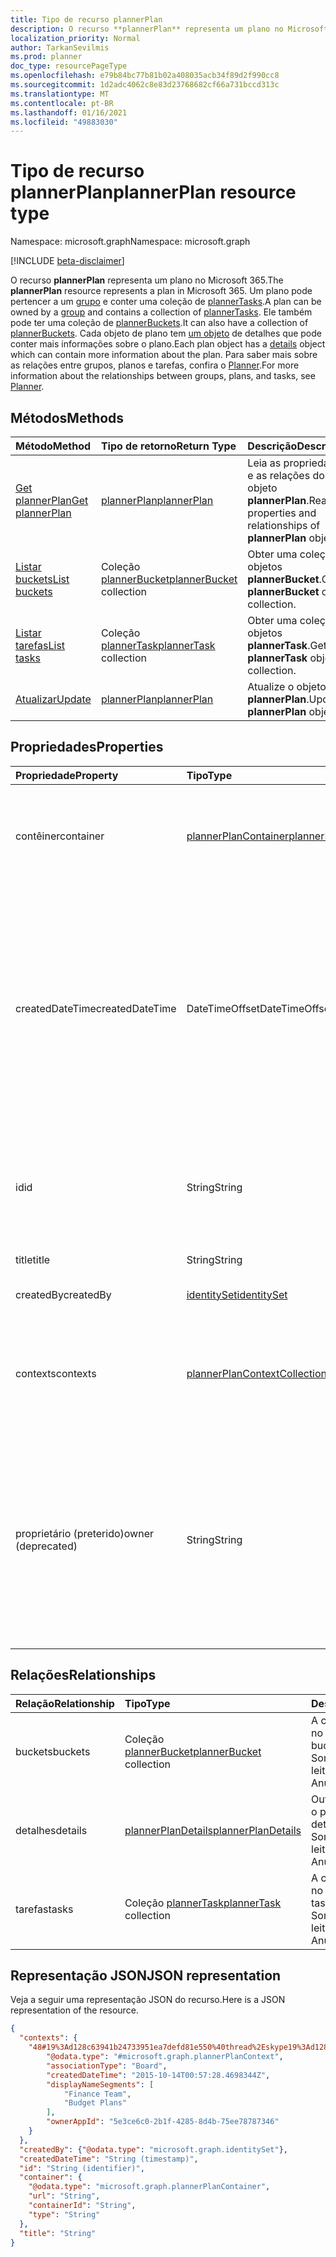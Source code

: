 ```yaml
---
title: Tipo de recurso plannerPlan
description: O recurso **plannerPlan** representa um plano no Microsoft 365. Um plano pode pertencer a um grupo e conter um conjunto de plannerTasks. Ele também pode ter uma coleção de plannerBuckets. Cada objeto de plano tem um objeto de detalhes que pode conter mais informações sobre o plano. Para saber mais sobre as relações entre grupos, planos e tarefas, confira o Planner.
localization_priority: Normal
author: TarkanSevilmis
ms.prod: planner
doc_type: resourcePageType
ms.openlocfilehash: e79b84bc77b81b02a408035acb34f89d2f990cc8
ms.sourcegitcommit: 1d2adc4062c8e83d23768682cf66a731bccd313c
ms.translationtype: MT
ms.contentlocale: pt-BR
ms.lasthandoff: 01/16/2021
ms.locfileid: "49883030"
---
```

# <a name="plannerplan-resource-type"></a><span data-ttu-id="c4e16-107">Tipo de recurso plannerPlan</span><span class="sxs-lookup"><span data-stu-id="c4e16-107">plannerPlan resource type</span></span>

<span data-ttu-id="c4e16-108">Namespace: microsoft.graph</span><span class="sxs-lookup"><span data-stu-id="c4e16-108">Namespace: microsoft.graph</span></span>

[!INCLUDE [beta-disclaimer](../../includes/beta-disclaimer.md)]

<span data-ttu-id="c4e16-109">O recurso **plannerPlan** representa um plano no Microsoft 365.</span><span class="sxs-lookup"><span data-stu-id="c4e16-109">The **plannerPlan** resource represents a plan in Microsoft 365.</span></span> <span data-ttu-id="c4e16-110">Um plano pode pertencer a um [grupo](group.md) e conter uma coleção de [plannerTasks](plannertask.md).</span><span class="sxs-lookup"><span data-stu-id="c4e16-110">A plan can be owned by a [group](group.md) and contains a collection of [plannerTasks](plannertask.md).</span></span> <span data-ttu-id="c4e16-111">Ele também pode ter uma coleção de [plannerBuckets](plannerbucket.md).</span><span class="sxs-lookup"><span data-stu-id="c4e16-111">It can also have a collection of [plannerBuckets](plannerbucket.md).</span></span> <span data-ttu-id="c4e16-112">Cada objeto de plano tem [um objeto](plannerplandetails.md) de detalhes que pode conter mais informações sobre o plano.</span><span class="sxs-lookup"><span data-stu-id="c4e16-112">Each plan object has a [details](plannerplandetails.md) object which can contain more information about the plan.</span></span> <span data-ttu-id="c4e16-113">Para saber mais sobre as relações entre grupos, planos e tarefas, confira o [Planner](planner-overview.md).</span><span class="sxs-lookup"><span data-stu-id="c4e16-113">For more information about the relationships between groups, plans, and tasks, see [Planner](planner-overview.md).</span></span>



## <a name="methods"></a><span data-ttu-id="c4e16-114">Métodos</span><span class="sxs-lookup"><span data-stu-id="c4e16-114">Methods</span></span>

| <span data-ttu-id="c4e16-115">Método</span><span class="sxs-lookup"><span data-stu-id="c4e16-115">Method</span></span>           | <span data-ttu-id="c4e16-116">Tipo de retorno</span><span class="sxs-lookup"><span data-stu-id="c4e16-116">Return Type</span></span>    |<span data-ttu-id="c4e16-117">Descrição</span><span class="sxs-lookup"><span data-stu-id="c4e16-117">Description</span></span>|
|:---------------|:--------|:----------|
|[<span data-ttu-id="c4e16-118">Get plannerPlan</span><span class="sxs-lookup"><span data-stu-id="c4e16-118">Get plannerPlan</span></span>](../api/plannerplan-get.md) | [<span data-ttu-id="c4e16-119">plannerPlan</span><span class="sxs-lookup"><span data-stu-id="c4e16-119">plannerPlan</span></span>](plannerplan.md) |<span data-ttu-id="c4e16-120">Leia as propriedades e as relações do objeto **plannerPlan**.</span><span class="sxs-lookup"><span data-stu-id="c4e16-120">Read properties and relationships of **plannerPlan** object.</span></span>|
|[<span data-ttu-id="c4e16-121">Listar buckets</span><span class="sxs-lookup"><span data-stu-id="c4e16-121">List buckets</span></span>](../api/plannerplan-list-buckets.md) |<span data-ttu-id="c4e16-122">Coleção [plannerBucket](plannerbucket.md)</span><span class="sxs-lookup"><span data-stu-id="c4e16-122">[plannerBucket](plannerbucket.md) collection</span></span>| <span data-ttu-id="c4e16-123">Obter uma coleção de objetos **plannerBucket**.</span><span class="sxs-lookup"><span data-stu-id="c4e16-123">Get a **plannerBucket** object collection.</span></span>|
|[<span data-ttu-id="c4e16-124">Listar tarefas</span><span class="sxs-lookup"><span data-stu-id="c4e16-124">List tasks</span></span>](../api/plannerplan-list-tasks.md) |<span data-ttu-id="c4e16-125">Coleção [plannerTask](plannertask.md)</span><span class="sxs-lookup"><span data-stu-id="c4e16-125">[plannerTask](plannertask.md) collection</span></span>| <span data-ttu-id="c4e16-126">Obter uma coleção de objetos **plannerTask**.</span><span class="sxs-lookup"><span data-stu-id="c4e16-126">Get a **plannerTask** object collection.</span></span>|
|[<span data-ttu-id="c4e16-127">Atualizar</span><span class="sxs-lookup"><span data-stu-id="c4e16-127">Update</span></span>](../api/plannerplan-update.md) | [<span data-ttu-id="c4e16-128">plannerPlan</span><span class="sxs-lookup"><span data-stu-id="c4e16-128">plannerPlan</span></span>](plannerplan.md) |<span data-ttu-id="c4e16-129">Atualize o objeto **plannerPlan**.</span><span class="sxs-lookup"><span data-stu-id="c4e16-129">Update **plannerPlan** object.</span></span> |

## <a name="properties"></a><span data-ttu-id="c4e16-130">Propriedades</span><span class="sxs-lookup"><span data-stu-id="c4e16-130">Properties</span></span>
| <span data-ttu-id="c4e16-131">Propriedade</span><span class="sxs-lookup"><span data-stu-id="c4e16-131">Property</span></span>     | <span data-ttu-id="c4e16-132">Tipo</span><span class="sxs-lookup"><span data-stu-id="c4e16-132">Type</span></span>   |<span data-ttu-id="c4e16-133">Descrição</span><span class="sxs-lookup"><span data-stu-id="c4e16-133">Description</span></span>|
|:---------------|:--------|:----------|
|<span data-ttu-id="c4e16-134">contêiner</span><span class="sxs-lookup"><span data-stu-id="c4e16-134">container</span></span>|[<span data-ttu-id="c4e16-135">plannerPlanContainer</span><span class="sxs-lookup"><span data-stu-id="c4e16-135">plannerPlanContainer</span></span>](../resources/plannerplancontainer.md)|<span data-ttu-id="c4e16-136">Identifica o contêiner do plano.</span><span class="sxs-lookup"><span data-stu-id="c4e16-136">Identifies the container of the plan.</span></span> <span data-ttu-id="c4e16-137">Depois de definida, essa propriedade não pode ser atualizada.</span><span class="sxs-lookup"><span data-stu-id="c4e16-137">After it is set, this property can’t be updated.</span></span> <span data-ttu-id="c4e16-138">Obrigatório.</span><span class="sxs-lookup"><span data-stu-id="c4e16-138">Required.</span></span>|
|<span data-ttu-id="c4e16-139">createdDateTime</span><span class="sxs-lookup"><span data-stu-id="c4e16-139">createdDateTime</span></span>|<span data-ttu-id="c4e16-140">DateTimeOffset</span><span class="sxs-lookup"><span data-stu-id="c4e16-140">DateTimeOffset</span></span>|<span data-ttu-id="c4e16-141">Somente leitura.</span><span class="sxs-lookup"><span data-stu-id="c4e16-141">Read-only.</span></span> <span data-ttu-id="c4e16-142">A data e a hora que o plano foi criado.</span><span class="sxs-lookup"><span data-stu-id="c4e16-142">Date and time at which the plan is created.</span></span> <span data-ttu-id="c4e16-143">O tipo Timestamp representa informações de data e hora usando o formato ISO 8601 e está sempre no horário UTC.</span><span class="sxs-lookup"><span data-stu-id="c4e16-143">The Timestamp type represents date and time information using ISO 8601 format and is always in UTC time.</span></span> <span data-ttu-id="c4e16-144">Por exemplo, meia-noite em UTC no dia 1° de janeiro de 2014 teria esta aparência: `'2014-01-01T00:00:00Z'`</span><span class="sxs-lookup"><span data-stu-id="c4e16-144">For example, midnight UTC on Jan 1, 2014 would look like this: `'2014-01-01T00:00:00Z'`</span></span>|
|<span data-ttu-id="c4e16-145">id</span><span class="sxs-lookup"><span data-stu-id="c4e16-145">id</span></span>|<span data-ttu-id="c4e16-146">String</span><span class="sxs-lookup"><span data-stu-id="c4e16-146">String</span></span>| <span data-ttu-id="c4e16-147">Somente leitura.</span><span class="sxs-lookup"><span data-stu-id="c4e16-147">Read-only.</span></span> <span data-ttu-id="c4e16-148">A ID do plano.</span><span class="sxs-lookup"><span data-stu-id="c4e16-148">ID of the plan.</span></span> <span data-ttu-id="c4e16-149">Tem 28 caracteres e diferencia maiúsculas de minúsculas.</span><span class="sxs-lookup"><span data-stu-id="c4e16-149">It is 28 characters long and case-sensitive.</span></span> <span data-ttu-id="c4e16-150">[Formatar validação](tasks-identifiers-disclaimer.md) é feito no serviço.</span><span class="sxs-lookup"><span data-stu-id="c4e16-150">[Format validation](tasks-identifiers-disclaimer.md) is done on the service.</span></span>|
|<span data-ttu-id="c4e16-151">title</span><span class="sxs-lookup"><span data-stu-id="c4e16-151">title</span></span>|<span data-ttu-id="c4e16-152">String</span><span class="sxs-lookup"><span data-stu-id="c4e16-152">String</span></span>|<span data-ttu-id="c4e16-153">Obrigatório.</span><span class="sxs-lookup"><span data-stu-id="c4e16-153">Required.</span></span> <span data-ttu-id="c4e16-154">Título do plano.</span><span class="sxs-lookup"><span data-stu-id="c4e16-154">Title of the plan.</span></span>|
|<span data-ttu-id="c4e16-155">createdBy</span><span class="sxs-lookup"><span data-stu-id="c4e16-155">createdBy</span></span>|[<span data-ttu-id="c4e16-156">identitySet</span><span class="sxs-lookup"><span data-stu-id="c4e16-156">identitySet</span></span>](identityset.md)|<span data-ttu-id="c4e16-157">Somente leitura.</span><span class="sxs-lookup"><span data-stu-id="c4e16-157">Read-only.</span></span> <span data-ttu-id="c4e16-158">O usuário que criou o plano.</span><span class="sxs-lookup"><span data-stu-id="c4e16-158">The user who created the plan.</span></span>|
|<span data-ttu-id="c4e16-159">contexts</span><span class="sxs-lookup"><span data-stu-id="c4e16-159">contexts</span></span>|[<span data-ttu-id="c4e16-160">plannerPlanContextCollection</span><span class="sxs-lookup"><span data-stu-id="c4e16-160">plannerPlanContextCollection</span></span>](plannerplancontextcollection.md)| <span data-ttu-id="c4e16-161">Somente leitura.</span><span class="sxs-lookup"><span data-stu-id="c4e16-161">Read-only.</span></span> <span data-ttu-id="c4e16-162">Experiências adicionais do usuário nas quais esse plano é usado, representadas como entradas [de plannerPlanContext.](plannerplancontext.md)</span><span class="sxs-lookup"><span data-stu-id="c4e16-162">Additional user experiences in which this plan is used, represented as [plannerPlanContext](plannerplancontext.md) entries.</span></span>|
|<span data-ttu-id="c4e16-163">proprietário (preterido)</span><span class="sxs-lookup"><span data-stu-id="c4e16-163">owner (deprecated)</span></span> |<span data-ttu-id="c4e16-164">String</span><span class="sxs-lookup"><span data-stu-id="c4e16-164">String</span></span>| <span data-ttu-id="c4e16-165">Use a **propriedade de** contêiner em vez disso.</span><span class="sxs-lookup"><span data-stu-id="c4e16-165">Use the **container** property instead.</span></span> <span data-ttu-id="c4e16-166">ID do [grupo proprietário](group.md) do plano.</span><span class="sxs-lookup"><span data-stu-id="c4e16-166">ID of the [group](group.md) that owns the plan.</span></span> <span data-ttu-id="c4e16-167">Depois de definida, essa propriedade não pode ser atualizada.</span><span class="sxs-lookup"><span data-stu-id="c4e16-167">After it is set, this property can’t be updated.</span></span> <span data-ttu-id="c4e16-168">Essa propriedade não retornará uma ID de grupo válida se o contêiner do plano não for um grupo.</span><span class="sxs-lookup"><span data-stu-id="c4e16-168">This property will not return a valid group ID if the container of the plan is not a group.</span></span>|

## <a name="relationships"></a><span data-ttu-id="c4e16-169">Relações</span><span class="sxs-lookup"><span data-stu-id="c4e16-169">Relationships</span></span>
| <span data-ttu-id="c4e16-170">Relação</span><span class="sxs-lookup"><span data-stu-id="c4e16-170">Relationship</span></span> | <span data-ttu-id="c4e16-171">Tipo</span><span class="sxs-lookup"><span data-stu-id="c4e16-171">Type</span></span>   |<span data-ttu-id="c4e16-172">Descrição</span><span class="sxs-lookup"><span data-stu-id="c4e16-172">Description</span></span>|
|:---------------|:--------|:----------|
|<span data-ttu-id="c4e16-173">buckets</span><span class="sxs-lookup"><span data-stu-id="c4e16-173">buckets</span></span>|<span data-ttu-id="c4e16-174">Coleção [plannerBucket](plannerbucket.md)</span><span class="sxs-lookup"><span data-stu-id="c4e16-174">[plannerBucket](plannerbucket.md) collection</span></span>| <span data-ttu-id="c4e16-175">A coleção de buckets no plano.</span><span class="sxs-lookup"><span data-stu-id="c4e16-175">Collection of buckets in the plan.</span></span> <span data-ttu-id="c4e16-176">Somente leitura.</span><span class="sxs-lookup"><span data-stu-id="c4e16-176">Read-only.</span></span> <span data-ttu-id="c4e16-177">Anulável.</span><span class="sxs-lookup"><span data-stu-id="c4e16-177">Nullable.</span></span>|
|<span data-ttu-id="c4e16-178">detalhes</span><span class="sxs-lookup"><span data-stu-id="c4e16-178">details</span></span>|[<span data-ttu-id="c4e16-179">plannerPlanDetails</span><span class="sxs-lookup"><span data-stu-id="c4e16-179">plannerPlanDetails</span></span>](plannerplandetails.md)| <span data-ttu-id="c4e16-180">Outros detalhes sobre o plano.</span><span class="sxs-lookup"><span data-stu-id="c4e16-180">Additional details about the plan.</span></span> <span data-ttu-id="c4e16-181">Somente leitura.</span><span class="sxs-lookup"><span data-stu-id="c4e16-181">Read-only.</span></span> <span data-ttu-id="c4e16-182">Anulável.</span><span class="sxs-lookup"><span data-stu-id="c4e16-182">Nullable.</span></span> |
|<span data-ttu-id="c4e16-183">tarefas</span><span class="sxs-lookup"><span data-stu-id="c4e16-183">tasks</span></span>|<span data-ttu-id="c4e16-184">Coleção [plannerTask](plannertask.md)</span><span class="sxs-lookup"><span data-stu-id="c4e16-184">[plannerTask](plannertask.md) collection</span></span>| <span data-ttu-id="c4e16-185">A coleção de tarefas no plano.</span><span class="sxs-lookup"><span data-stu-id="c4e16-185">Collection of tasks in the plan.</span></span> <span data-ttu-id="c4e16-186">Somente leitura.</span><span class="sxs-lookup"><span data-stu-id="c4e16-186">Read-only.</span></span> <span data-ttu-id="c4e16-187">Anulável.</span><span class="sxs-lookup"><span data-stu-id="c4e16-187">Nullable.</span></span> |

## <a name="json-representation"></a><span data-ttu-id="c4e16-188">Representação JSON</span><span class="sxs-lookup"><span data-stu-id="c4e16-188">JSON representation</span></span>

<span data-ttu-id="c4e16-189">Veja a seguir uma representação JSON do recurso.</span><span class="sxs-lookup"><span data-stu-id="c4e16-189">Here is a JSON representation of the resource.</span></span>

<!-- {
  "blockType": "resource",
  "optionalProperties": [

  ],
  "keyProperty": "id",
  "baseType":"microsoft.graph.entity",  
  "@odata.type": "microsoft.graph.plannerPlan"
}-->

```json
{
  "contexts": {
    "48#19%3Ad128c63941b24733951ea7defd81e550%40thread%2Eskype19%3Ad128c63941b24733951ea7defd81e550%40thread%2Eskype": {
        "@odata.type": "#microsoft.graph.plannerPlanContext",
        "associationType": "Board",
        "createdDateTime": "2015-10-14T00:57:28.4698344Z",
        "displayNameSegments": [
            "Finance Team",
            "Budget Plans"
        ],
        "ownerAppId": "5e3ce6c0-2b1f-4285-8d4b-75ee78787346"
    }
  },
  "createdBy": {"@odata.type": "microsoft.graph.identitySet"},
  "createdDateTime": "String (timestamp)",
  "id": "String (identifier)",
  "container": {
    "@odata.type": "microsoft.graph.plannerPlanContainer",
    "url": "String",
    "containerId": "String",
    "type": "String"
  },
  "title": "String"
}

```

<!-- uuid: 8fcb5dbc-d5aa-4681-8e31-b001d5168d79
2015-10-25 14:57:30 UTC -->
<!--
{
  "type": "#page.annotation",
  "description": "plannerPlan resource",
  "keywords": "",
  "section": "documentation",
  "tocPath": "",
  "suppressions": []
}
-->


